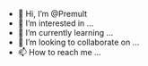 - 👋 Hi, I’m @Premult
- 👀 I’m interested in ...
- 🌱 I’m currently learning ...
- 💞️ I’m looking to collaborate on ...
- 📫 How to reach me ...

<!---
Premult/Premult is a ✨ special ✨ repository because its `README.md` (this file) appears on your GitHub profile.
You can click the Preview link to take a look at your changes.
--->
